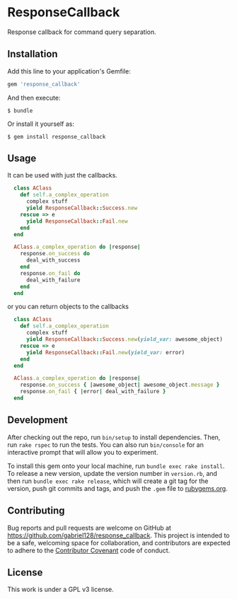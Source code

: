 # ResponseCallback

Response callback for command query separation.

## Installation

Add this line to your application's Gemfile:

```ruby
gem 'response_callback'
```

And then execute:

    $ bundle

Or install it yourself as:

    $ gem install response_callback

## Usage

It can be used with just the callbacks.

```ruby
  class AClass
    def self.a_complex_operation
      complex stuff
      yield ResponseCallback::Success.new
    rescue => e
      yield ResponseCallback::Fail.new
    end
  end

  AClass.a_complex_operation do |response|
    response.on_success do
      deal_with_success
    end
    response.on_fail do
      deal_with_failure
    end
  end
```

or you can return objects to the callbacks

```ruby
  class AClass
    def self.a_complex_operation
      complex stuff
      yield ResponseCallback::Success.new(yield_var: awesome_object)
    rescue => e
      yield ResponseCallback::Fail.new(yield_var: error)
    end
  end

  AClass.a_complex_operation do |response|
    response.on_success { |awesome_object| awesome_object.message }
    response.on_fail { |error| deal_with_failure }
  end
```

## Development

After checking out the repo, run `bin/setup` to install dependencies. Then, run `rake rspec` to run the tests. You can also run `bin/console` for an interactive prompt that will allow you to experiment.

To install this gem onto your local machine, run `bundle exec rake install`. To release a new version, update the version number in `version.rb`, and then run `bundle exec rake release`, which will create a git tag for the version, push git commits and tags, and push the `.gem` file to [rubygems.org](https://rubygems.org).

## Contributing

Bug reports and pull requests are welcome on GitHub at https://github.com/gabriel128/response_callback. This project is intended to be a safe, welcoming space for collaboration, and contributors are expected to adhere to the [Contributor Covenant](contributor-covenant.org) code of conduct.

## License

This work is under a GPL v3 license.
